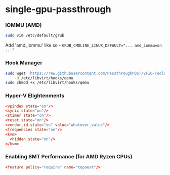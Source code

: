 # single-gpu-passthrough

### IOMMU (AMD)
```bash
sudo vim /etc/default/grub
```
Add 'amd_iommu' like so - `GRUB_CMDLINE_LINUX_DEFAULT="... amd_iommu=on ..."`

### Hook Manager
 ```bash
sudo wget 'https://raw.githubusercontent.com/PassthroughPOST/VFIO-Tools/master/libvirt_hooks/qemu' \
     -O /etc/libvirt/hooks/qemu
sudo chmod +x /etc/libvirt/hooks/qemu
 ```

### Hyper-V Elightenments
```conf
<vpindex state="on"/>
<synic state="on"/>
<stimer state="on"/>
<reset state="on"/>
<vendor_id state="on" value="whatever_value"/>
<frequencies state="on"/>
<kvm>
  <hidden state="on"/>
</kvm>
```

### Enabling SMT Performance (for AMD Ryzen CPUs)
```conf
<feature policy="require" name="topoext"/>
```
